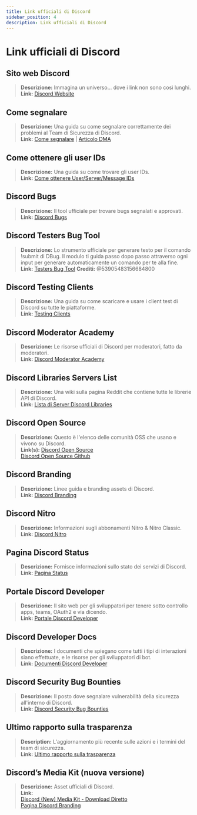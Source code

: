 ```yaml
---
title: Link ufficiali di Discord
sidebar_position: 4
description: Link ufficiali di Discord
---
```


# Link ufficiali di Discord

## **Sito web Discord**
> __Descrizione:__ Immagina un universo... dove i link non sono così lunghi.   <br/>
__Link:__ [Discord Website](https://dis.gd/)

## **Come segnalare**
> __Descrizione:__ Una guida su come segnalare correttamente dei problemi al Team di Sicurezza di Discord.   <br/>
__Link:__  [Come segnalare](https://dis.gd/howtoreport) | [Articolo DMA](https://discord.com/moderation/360058643194-104:-How-to-Report-Content-to-Discord)

## **Come ottenere gli user IDs** 
> __Descrizione:__ Una guida su come trovare gli user IDs.   <br/>
__Link:__  [Come ottenere User/Server/Message IDs](https://dis.gd/findmyid)

## **Discord Bugs**
> __Descrizione:__  Il tool ufficiale per trovare bugs segnalati e approvati.   <br/>
__Link:__ [Discord Bugs](https://bugs.discord.com/)

## **Discord Testers Bug Tool**
> __Descrizione:__ Lo strumento ufficiale per generare testo per il comando !submit di DBug. Il modulo ti guida passo dopo passo attraverso ogni input per generare automaticamente un comando per te alla fine.   <br/>
__Link:__ [Testers Bug Tool](https://dis.gd/bug-tool)
__Crediti:__ @53905483156684800

## **Discord Testing Clients**
> __Descrizione:__ Una guida su come scaricare e usare i client test di Discord su tutte le piattaforme.   <br/>
__Link:__ [Testing Clients](https://support.discord.com/hc/en-us/articles/360035675191-Discord-Testing-Clients)

## **Discord Moderator Academy** 
> __Descrizione:__ Le risorse ufficiali di Discord per moderatori, fatto da moderatori.   <br/>
__Link:__ [Discord Moderator Academy](https://dis.gd/moderation)

## **Discord Libraries Servers List**
> __Descrizione:__ Una wiki sulla pagina Reddit che contiene tutte le librerie API di Discord.   <br/>
__Link:__ [Lista di Server Discord Libraries](https://www.reddit.com/r/discordapp/wiki/developers)

## **Discord Open Source**
> __Descrizione:__ Questo è l'elenco delle comunità OSS che usano e vivono su Discord.   <br/>
__Link(s):__
[Discord Open Source](https://discord.com/open-source)   <br/>
[Discord Open Source Github](https://github.com/discord/discord-open-source)

## **Discord Branding**  
> __Descrizione:__ Linee guida e branding assets di Discord.   <br/>
__Link:__ [Discord Branding](https://discord.com/branding)

## **Discord Nitro**
> __Descrizione:__  Informazioni sugli abbonamenti Nitro & Nitro Classic.   <br/>
__Link:__ [Discord Nitro](https://dis.gd/nitro)

## **Pagina Discord Status**
> __Descrizione:__ Fornisce informazioni sullo stato dei servizi di Discord.   <br/>
__Link:__ [Pagina Status](https://dis.gd/status)

## **Portale Discord Developer**
> __Descrizione:__ Il sito web per gli sviluppatori per tenere sotto controllo apps, teams, OAuth2 e via dicendo.    <br/>
__Link:__ [Portale Discord Developer](https://discord.com/developers/)

## **Discord Developer Docs**
> __Descrizione:__ I documenti che spiegano come tutti i tipi di interazioni siano effettuate, e le risorse per gli sviluppatori di bot.   <br/>
__Link:__ [Documenti Discord Developer](https://discord.dev/)

## **Discord Security Bug Bounties**
> __Descrizione:__ Il posto dove segnalare vulnerabilità della sicurezza all'interno di Discord.   <br/>
__Link:__ [Discord Security Bug Bounties](https://discord.com/security)

## **Ultimo rapporto sulla trasparenza** 
> __Description:__ L'aggiornamento più recente sulle azioni e i termini del team di sicurezza.   <br/>
__Link:__ [Ultimo rapporto sulla trasparenza](https://discord.com/blog/discord-transparency-report-h1-2021)

## **Discord’s Media Kit (nuova versione)**
> __Descrizione:__ Asset ufficiali di Discord.   <br/>
__Link:__ <br/>
[Discord (New) Media Kit - Download Diretto](https://www.dropbox.com/sh/nabhhaq7kt59exr/AAB7U3f2pW-Jmvdul0yy7o-ia?dl=1)  <br/>
[Pagina Discord Branding](https://discord.com/branding)

